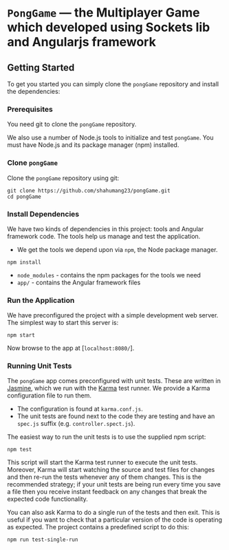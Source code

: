 # `PongGame` — the Multiplayer Game which developed using Sockets lib and Angularjs framework

## Getting Started

To get you started you can simply clone the `pongGame` repository and install the dependencies:

### Prerequisites

You need git to clone the `pongGame` repository.

We also use a number of Node.js tools to initialize and test `pongGame`. You must have Node.js
and its package manager (npm) installed.

### Clone `pongGame`

Clone the `pongGame` repository using git:

```
git clone https://github.com/shahumang23/pongGame.git
cd pongGame
```

### Install Dependencies

We have two kinds of dependencies in this project: tools and Angular framework code. The tools help
us manage and test the application.

* We get the tools we depend upon via `npm`, the Node package manager.

```
npm install
```

* `node_modules` - contains the npm packages for the tools we need
* `app/` - contains the Angular framework files


### Run the Application

We have preconfigured the project with a simple development web server. The simplest way to start
this server is:

```
npm start
```

Now browse to the app at [`localhost:8080/`].

### Running Unit Tests

The `pongGame` app comes preconfigured with unit tests. These are written in [Jasmine][jasmine],
which we run with the [Karma][karma] test runner. We provide a Karma configuration file to run them.

* The configuration is found at `karma.conf.js`.
* The unit tests are found next to the code they are testing and have an `spec.js` suffix (e.g.
  `controller.spect.js`).

The easiest way to run the unit tests is to use the supplied npm script:

```
npm test
```

This script will start the Karma test runner to execute the unit tests. Moreover, Karma will start
watching the source and test files for changes and then re-run the tests whenever any of them
changes.
This is the recommended strategy; if your unit tests are being run every time you save a file then
you receive instant feedback on any changes that break the expected code functionality.

You can also ask Karma to do a single run of the tests and then exit. This is useful if you want to
check that a particular version of the code is operating as expected. The project contains a
predefined script to do this:

```
npm run test-single-run
```

[angularjs]: https://angularjs.org/
[bower]: http://bower.io/
[git]: https://git-scm.com/
[http-server]: https://github.com/indexzero/http-server
[jasmine]: https://jasmine.github.io/
[jdk]: https://wikipedia.org/wiki/Java_Development_Kit
[jdk-download]: http://www.oracle.com/technetwork/java/javase/downloads
[karma]: https://karma-runner.github.io/
[node]: https://nodejs.org/
[npm]: https://www.npmjs.org/
[socket]: https://socket.io/
